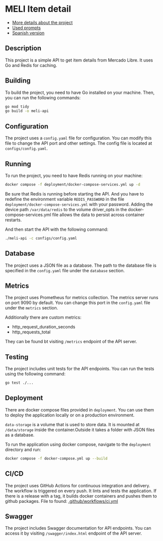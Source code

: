 # MELI Item detail 

- [More details about the project](docs/readme/architecture.md)
- [Used prompts](docs/readme/prompts.md)
- [Spanish version](docs/readme/esp/spanish.md)

## Description

This project is a simple API to get item details from Mercado Libre. It uses Go and Redis for caching.

## Building

To build the project, you need to have Go installed on your machine. Then, you can run the following commands:
```sh
go mod tidy
go build -o meli-api
```

## Configuration

The project uses a `config.yaml` file for configuration. You can modify this file to change the API port and other settings. The config file is located at `configs/config.yaml`.

## Running

To run the project, you need to have Redis running on your machine:

```sh
docker compose -f deployment/docker-compose-services.yml up -d
```

Be sure that Redis is running before starting the API. And you have to redefine the environment variable `REDIS_PASSWORD` in the file `deployment/docker-compose-services.yml` with your password. Adding the device path `/var/data/redis` to the volume driver_opts in the docker-compose-services.yml file allows the data to persist across container restarts.

And then start the API with the following command:

```sh
./meli-api -c configs/config.yaml
```

## Database

The project uses a JSON file as a database. The path to the database file is specified in the `config.yaml` file under the `database` section.

## Metrics

The project uses Prometheus for metrics collection. The metrics server runs on port 9090 by default. You can change this port in the `config.yaml` file under the `metrics` section. 

Additionally there are custom metrics:
- http\_request\_duration\_seconds
- http\_requests\_total

They can be found bt visiting `/metrics` endpoint of the API server.

## Testing

The project includes unit tests for the API endpoints. You can run the tests using the following command:
```sh
go test ./...
```

## Deployment

There are docker compose files provided in `deployment`. You can use them to deploy the application locally or on a production environment.

`data-storage` is a volume that is used to store data. It is mounted at `/data/storage` inside the container.Outside it takes a folder with JSON files as a database. 

To run the application using docker compose, navigate to the `deployment` directory and run:

```sh
docker compose -f docker-compose.yml up --build
```

## CI/CD

The project uses GitHub Actions for continuous integration and delivery. The workflow is triggered on every push. It lints and tests the application. If there is a release with a tag, it builds docker containers and pushes them to github packages. File to found: [.github/workflows/ci.yml](.github/workflows/ci.yml)

## Swagger

The project includes Swagger documentation for API endpoints. You can access it by visiting `/swagger/index.html` endpoint of the API server.